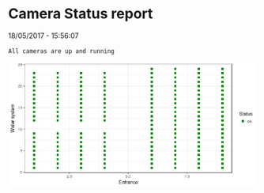 Camera Status report
================
18/05/2017 - 15:56:07

    All cameras are up and running

![](camreport_files/figure-markdown_github/unnamed-chunk-2-1.png)
